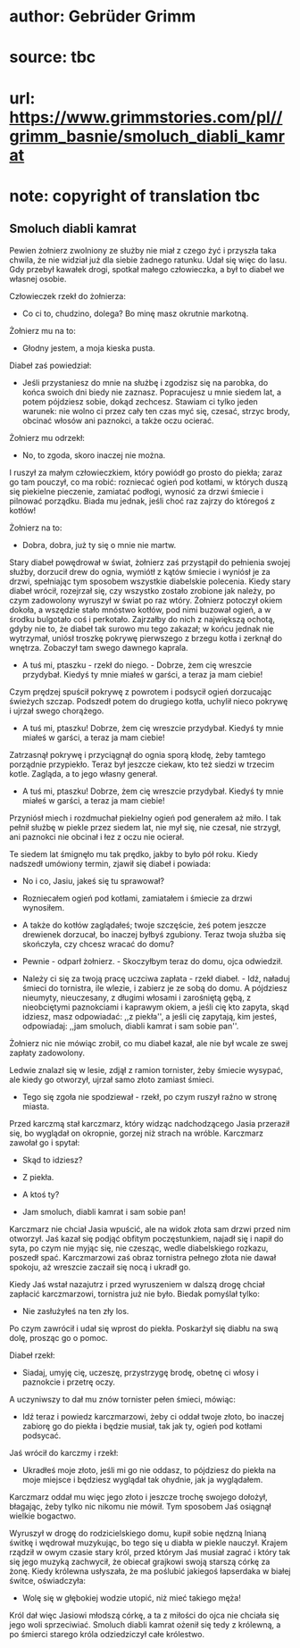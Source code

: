 # author: Gebrüder Grimm
# source: tbc
# url: https://www.grimmstories.com/pl//grimm_basnie/smoluch_diabli_kamrat
# note: copyright of translation tbc

## Smoluch diabli kamrat 

Pewien żołnierz zwolniony ze służby nie miał z czego żyć i przyszła taka
chwila, że nie widział już dla siebie żadnego ratunku. Udał się więc do
lasu. Gdy przebył kawałek drogi, spotkał małego człowieczka, a był to
diabeł we własnej osobie.

Człowieczek rzekł do żołnierza:

- Co ci to, chudzino, dolega? Bo minę masz okrutnie markotną.

Żołnierz mu na to:

- Głodny jestem, a moja kieska pusta.

Diabeł zaś powiedział:

- Jeśli przystaniesz do mnie na służbę i zgodzisz się na parobka, do
końca swoich dni biedy nie zaznasz. Popracujesz u mnie siedem lat, a
potem pójdziesz sobie, dokąd zechcesz. Stawiam ci tylko jeden warunek:
nie wolno ci przez cały ten czas myć się, czesać, strzyc brody, obcinać
włosów ani paznokci, a także oczu ocierać.

Żołnierz mu odrzekł:

- No, to zgoda, skoro inaczej nie można.

I ruszył za małym człowieczkiem, który powiódł go prosto do piekła;
zaraz go tam pouczył, co ma robić: rozniecać ogień pod kotłami, w
których duszą się piekielne pieczenie, zamiatać podłogi, wynosić za
drzwi śmiecie i pilnować porządku. Biada mu jednak, jeśli choć raz
zajrzy do któregoś z kotłów!

Żołnierz na to:

- Dobra, dobra, już ty się o mnie nie martw.

Stary diabeł powędrował w świat, żołnierz zaś przystąpił do pełnienia
swojej służby, dorzucił drew do ognia, wymiótł z kątów śmiecie i wyniósł
je za drzwi, spełniając tym sposobem wszystkie diabelskie polecenia.
Kiedy stary diabeł wrócił, rozejrzał się, czy wszystko zostało zrobione
jak należy, po czym zadowolony wyruszył w świat po raz wtóry. Żołnierz
potoczył okiem dokoła, a wszędzie stało mnóstwo kotłów, pod nimi buzował
ogień, a w środku bulgotało coś i perkotało. Zajrzałby do nich z
największą ochotą, gdyby nie to, że diabeł tak surowo mu tego zakazał; w
końcu jednak nie wytrzymał, uniósł troszkę pokrywę pierwszego z brzegu
kotła i zerknął do wnętrza. Zobaczył tam swego dawnego kaprala.

- A tuś mi, ptaszku - rzekł do niego. - Dobrze, żem cię wreszcie
przydybał. Kiedyś ty mnie miałeś w garści, a teraz ja mam ciebie!

Czym prędzej spuścił pokrywę z powrotem i podsycił ogień dorzucając
świeżych szczap. Podszedł potem do drugiego kotła, uchylił nieco pokrywę
i ujrzał swego chorążego.

- A tuś mi, ptaszku! Dobrze, żem cię wreszcie przydybał. Kiedyś ty mnie
miałeś w garści, a teraz ja mam ciebie!

Zatrzasnął pokrywę i przyciągnął do ognia sporą kłodę, żeby tamtego
porządnie przypiekło. Teraz był jeszcze ciekaw, kto też siedzi w trzecim
kotle. Zagląda, a to jego własny generał.

- A tuś mi, ptaszku! Dobrze, żem cię wreszcie przydybał. Kiedyś ty mnie
miałeś w garści, a teraz ja mam ciebie!

Przyniósł miech i rozdmuchał piekielny ogień pod generałem aż miło. I
tak pełnił służbę w piekle przez siedem lat, nie mył się, nie czesał,
nie strzygł, ani paznokci nie obcinał i łez z oczu nie ocierał.

Te siedem lat śmignęło mu tak prędko, jakby to było pół roku. Kiedy
nadszedł umówiony termin, zjawił się diabeł i powiada:

- No i co, Jasiu, jakeś się tu sprawował?

- Rozniecałem ogień pod kotłami, zamiatałem i śmiecie za drzwi
wynosiłem.

- A także do kotłów zaglądałeś; twoje szczęście, żeś potem jeszcze
drewienek dorzucał, bo inaczej byłbyś zgubiony. Teraz twoja służba się
skończyła, czy chcesz wracać do domu?

- Pewnie - odparł żołnierz. - Skoczyłbym teraz do domu, ojca odwiedził.

- Należy ci się za twoją pracę uczciwa zapłata - rzekł diabeł. - Idź,
naładuj śmieci do tornistra, ile wlezie, i zabierz je ze sobą do domu. A
pójdziesz nieumyty, nieuczesany, z długimi włosami i zarośniętą gębą, z
nieobciętymi paznokciami i kaprawym okiem, a jeśli cię kto zapyta, skąd
idziesz, masz odpowiadać: ,,z piekła'', a jeśli cię zapytają, kim
jesteś, odpowiadaj: ,,jam smoluch, diabli kamrat i sam sobie pan''.

Żołnierz nic nie mówiąc zrobił, co mu diabeł kazał, ale nie był wcale ze
swej zapłaty zadowolony.

Ledwie znalazł się w lesie, zdjął z ramion tornister, żeby śmiecie
wysypać, ale kiedy go otworzył, ujrzał samo złoto zamiast śmieci.

- Tego się zgoła nie spodziewał - rzekł, po czym ruszył raźno w stronę
miasta.

Przed karczmą stał karczmarz, który widząc nadchodzącego Jasia przeraził
się, bo wyglądał on okropnie, gorzej niż strach na wróble. Karczmarz
zawołał go i spytał:

- Skąd to idziesz?

- Z piekła.

- A ktoś ty?

- Jam smoluch, diabli kamrat i sam sobie pan!

Karczmarz nie chciał Jasia wpuścić, ale na widok złota sam drzwi przed
nim otworzył. Jaś kazał się podjąć obfitym poczęstunkiem, najadł się i
napił do syta, po czym nie myjąc się, nie czesząc, wedle diabelskiego
rozkazu, poszedł spać. Karczmarzowi zaś obraz tornistra pełnego złota
nie dawał spokoju, aż wreszcie zaczaił się nocą i ukradł go.

Kiedy Jaś wstał nazajutrz i przed wyruszeniem w dalszą drogę chciał
zapłacić karczmarzowi, tornistra już nie było. Biedak pomyślał tylko:

- Nie zasłużyłeś na ten zły los.

Po czym zawrócił i udał się wprost do piekła. Poskarżył się diabłu na
swą dolę, prosząc go o pomoc.

Diabeł rzekł:

- Siadaj, umyję cię, uczeszę, przystrzygę brodę, obetnę ci włosy i
paznokcie i przetrę oczy.

A uczyniwszy to dał mu znów tornister pełen śmieci, mówiąc:

- Idź teraz i powiedz karczmarzowi, żeby ci oddał twoje złoto, bo
inaczej zabiorę go do piekła i będzie musiał, tak jak ty, ogień pod
kotłami podsycać.

Jaś wrócił do karczmy i rzekł:

- Ukradłeś moje złoto, jeśli mi go nie oddasz, to pójdziesz do piekła
na moje miejsce i będziesz wyglądał tak ohydnie, jak ja wyglądałem.

Karczmarz oddał mu więc jego złoto i jeszcze trochę swojego dołożył,
błagając, żeby tylko nic nikomu nie mówił. Tym sposobem Jaś osiągnął
wielkie bogactwo.

Wyruszył w drogę do rodzicielskiego domu, kupił sobie nędzną lnianą
świtkę i wędrował muzykując, bo tego się u diabła w piekle nauczył.
Krajem rządził w owym czasie stary król, przed którym Jaś musiał zagrać
i który tak się jego muzyką zachwycił, że obiecał grajkowi swoją starszą
córkę za żonę. Kiedy królewna usłyszała, że ma poślubić jakiegoś
łapserdaka w białej świtce, oświadczyła:

- Wolę się w głębokiej wodzie utopić, niż mieć takiego męża!

Król dał więc Jasiowi młodszą córkę, a ta z miłości do ojca nie chciała
się jego woli sprzeciwiać. Smoluch diabli kamrat ożenił się tedy z
królewną, a po śmierci starego króla odziedziczył całe królestwo.
